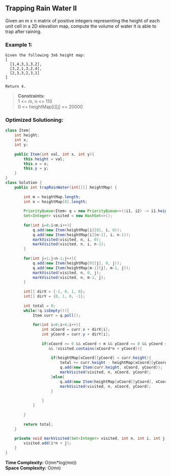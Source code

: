 ## Trapping Rain Water II

Given an m x n matrix of positive integers representing the height of each unit cell in a 2D elevation map, compute the volume of water it is able to trap after raining.  

### Example 1:
```
Given the following 3x6 height map:
[
  [1,4,3,1,3,2],
  [3,2,1,3,2,4],
  [2,3,3,2,3,1]
]

Return 4.
```

>**Constraints:**  
> 1 <= m, n <= 110  
> 0 <= heightMap[i][j] <= 20000  
 
 ### Optimized Solutioning:


```java
class Item{
    int height;
    int x;
    int y;
    
    public Item(int val, int x, int y){
        this.height = val;
        this.x = x;
        this.y = y;
    }
}
class Solution {
    public int trapRainWater(int[][] heightMap) {
     
        int m = heightMap.length;
        int n = heightMap[0].length;
                
        PriorityQueue<Item> q = new PriorityQueue<>((i1, i2) -> i1.height - i2.height);
        Set<Integer> visited = new HashSet<>();
        
        for(int i=0;i<m;i++){
            q.add(new Item(heightMap[i][0], i, 0));
            q.add(new Item(heightMap[i][n-1], i, n-1));
            markVisited(visited, n, i, 0);
            markVisited(visited, n, i, n-1);
        }
        
        for(int j=1;j<n-1;j++){
            q.add(new Item(heightMap[0][j], 0, j));
            q.add(new Item(heightMap[m-1][j], m-1, j));
            markVisited(visited, n, 0, j);
            markVisited(visited, n, m-1, j);
        }
        
        int[] dirX = {-1, 0, 1, 0};
        int[] dirY = {0, 1, 0, -1};
        
        int total = 0;
        while(!q.isEmpty()){
            Item curr = q.poll();
            
            for(int i=0;i<4;i++){
                int xCoord = curr.x + dirX[i];
                int yCoord = curr.y + dirY[i];
                
                if(xCoord >= 0 && xCoord < m && yCoord >= 0 && yCoord < n 
                   && !visited.contains(xCoord*n + yCoord)){
                    
                    if(heightMap[xCoord][yCoord] < curr.height){
                        total += curr.height - heightMap[xCoord][yCoord];
                        q.add(new Item(curr.height, xCoord, yCoord));
                        markVisited(visited, n, xCoord, yCoord);
                    }else{
                        q.add(new Item(heightMap[xCoord][yCoord], xCoord, yCoord));
                        markVisited(visited, n, xCoord, yCoord);
                    }
                    
                }
            }
            
        }
       
        return total;
    }
    
    private void markVisited(Set<Integer> visited, int n, int i, int j){
        visited.add(i*n + j);
    }
}
```  
**Time Complexity:** O(mn*log(mn))  
**Space Complexity:**  O(mn) 



